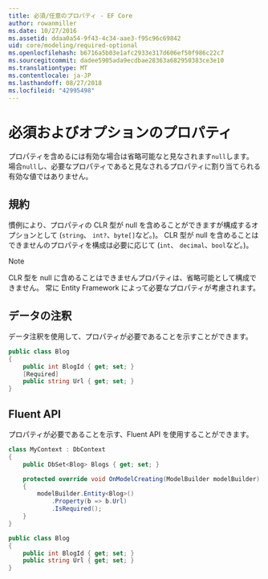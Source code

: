 ```yaml
---
title: 必須/任意のプロパティ - EF Core
author: rowanmiller
ms.date: 10/27/2016
ms.assetid: ddaa0a54-9f43-4c34-aae3-f95c96c69842
uid: core/modeling/required-optional
ms.openlocfilehash: b6716a5b03e1afc2933e317d606ef50f986c22c7
ms.sourcegitcommit: dadee5905ada9ecdbae28363a682950383ce3e10
ms.translationtype: MT
ms.contentlocale: ja-JP
ms.lasthandoff: 08/27/2018
ms.locfileid: "42995498"
---
```

# <a name="required-and-optional-properties"></a>必須およびオプションのプロパティ

プロパティを含めるには有効な場合は省略可能なと見なされます`null`します。 場合`null`し、必要なプロパティであると見なされるプロパティに割り当てられる有効な値ではありません。

## <a name="conventions"></a>規約

慣例により、プロパティの CLR 型が null を含めることができますが構成するオプションとして (`string`、 `int?`、`byte[]`など。)。 CLR 型が null を含めることはできませんのプロパティを構成は必要に応じて (`int`、 `decimal`、`bool`など。)。

> [!NOTE]  
> CLR 型を null に含めることはできませんプロパティは、省略可能として構成できません。 常に Entity Framework によって必要なプロパティが考慮されます。

## <a name="data-annotations"></a>データの注釈

データ注釈を使用して、プロパティが必要であることを示すことができます。

<!-- [!code-csharp[Main](samples/core/Modeling/DataAnnotations/Samples/Required.cs?highlight=4)] -->
``` csharp
public class Blog
{
    public int BlogId { get; set; }
    [Required]
    public string Url { get; set; }
}
```

## <a name="fluent-api"></a>Fluent API

プロパティが必要であることを示す、Fluent API を使用することができます。

<!-- [!code-csharp[Main](samples/core/Modeling/FluentAPI/Samples/Required.cs?highlight=7,8,9)] -->
``` csharp
class MyContext : DbContext
{
    public DbSet<Blog> Blogs { get; set; }

    protected override void OnModelCreating(ModelBuilder modelBuilder)
    {
        modelBuilder.Entity<Blog>()
            .Property(b => b.Url)
            .IsRequired();
    }
}

public class Blog
{
    public int BlogId { get; set; }
    public string Url { get; set; }
}
```
